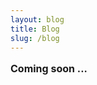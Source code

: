 ```yaml
---
layout: blog
title: Blog
slug: /blog
---
```


<p style="font-size:16px;"> <strong> Coming soon ... </strong> </p>
<br>
